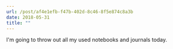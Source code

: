 ```yaml
---
url: /post/af4e1efb-f47b-402d-8c46-8f5e874c8a3b
date: 2018-05-31
title: ""
---
```


I'm going to throw out all my used notebooks and journals today. 
